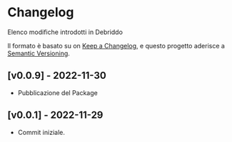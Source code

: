 # Changelog

Elenco modifiche introdotti in Debriddo

Il formato è basato su on [Keep a Changelog](https://keepachangelog.com/en/1.0.0/),
e questo progetto aderisce a [Semantic Versioning](https://semver.org/spec/v2.0.0.html).

## [v0.0.9] - 2022-11-30

- Pubblicazione del Package

## [v0.0.1] - 2022-11-29

- Commit iniziale.

